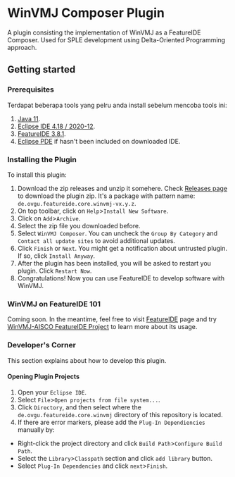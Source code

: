 # WinVMJ Composer Plugin

A plugin consisting the implementation of WinVMJ as a FeatureIDE Composer. Used for SPLE development using Delta-Oriented Programming approach.

## Getting started

### Prerequisites

Terdapat beberapa tools yang pelru anda install sebelum mencoba tools ini:

1. [Java 11](https://www.oracle.com/java/technologies/javase/jdk11-archive-downloads.html).
2. [Eclipse IDE 4.18 / 2020-12](https://www.eclipse.org/downloads/packages/release/2020-12/r).
3. [FeatureIDE 3.8.1](https://featureide.github.io/).
4. [Eclipse PDE](https://www.eclipse.org/pde/) if hasn't been included on downloaded IDE.

### Installing the Plugin

To install this plugin:

1. Download the zip releases and unzip it somehere. Check [Releases page](https://gitlab.com/RSE-Lab-Fasilkom-UI/PricesIDE/winvmj-composer/-/releases) to download the plugin zip. It's a package with pattern name: `de.ovgu.featureide.core.winvmj-vx.y.z`.
2. On top toolbar, click on `Help`>`Install New Software`.
2. Click on `Add`>`Archive`.
4. Select the zip file you downloaded before.
5. Select `WinVMJ Composer`. You can uncheck the `Group By Category` and `Contact all update sites` to avoid additional updates.
6. Click `Finish` or `Next`. You might get a notification about untrusted plugin. If so, click `Install Anyway`.
7. After the plugin has been installed, you will be asked to restart you plugin. Click `Restart Now`.
8. Congratulations! Now you can use FeatureIDE to develop software with WinVMJ.

### WinVMJ on FeatureIDE 101
Coming soon. In the meantime, feel free to visit [FeatureIDE](https://featureide.github.io/) page and try [WinVMJ-AISCO FeatureIDE Project](https://gitlab.com/RSE-Lab-Fasilkom-UI/PricesIDE/winvmj-composer/-/releases/v0.0.1) to learn more about its usage.

### Developer's Corner

This section explains about how to develop this plugin.

#### Opening Plugin Projects

1. Open your `Eclipse IDE`.
2. Select `File`>`Open projects from file system...`.
3. Click `Directory`, and then select where the `de.ovgu.featureide.core.winvmj` directory of this repository is located.
4. If there are error markers, please add the `Plug-In Dependiencies` manually by:
  - Right-click the project directory and click `Build Path`>`Configure Build Path`.
  - Select the `Library`>`Classpath` section and click `add library` button.
  - Select `Plug-In Dependencies` and click `next`>`Finish`.
  
